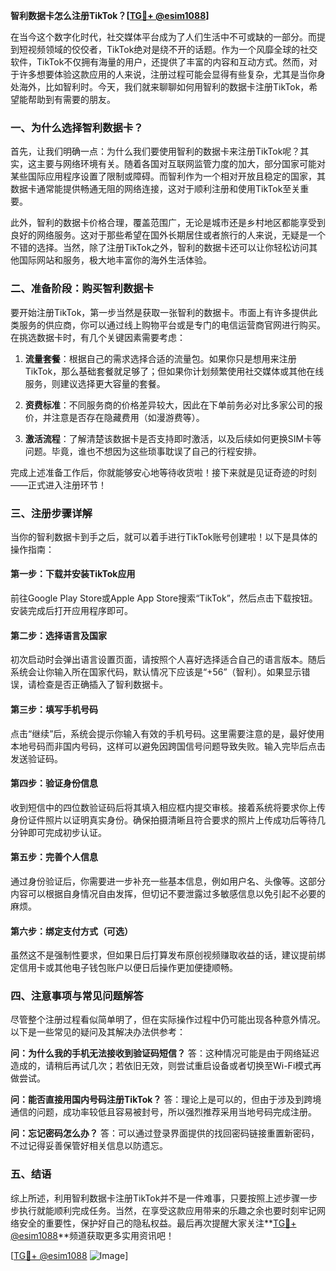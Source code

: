 **智利数据卡怎么注册TikTok？[[TG💪+ @esim1088](https://t.me/s/esim1088)]**

在当今这个数字化时代，社交媒体平台成为了人们生活中不可或缺的一部分。而提到短视频领域的佼佼者，TikTok绝对是绕不开的话题。作为一个风靡全球的社交软件，TikTok不仅拥有海量的用户，还提供了丰富的内容和互动方式。然而，对于许多想要体验这款应用的人来说，注册过程可能会显得有些复杂，尤其是当你身处海外，比如智利时。今天，我们就来聊聊如何用智利的数据卡注册TikTok，希望能帮助到有需要的朋友。

### 一、为什么选择智利数据卡？

首先，让我们明确一点：为什么我们要使用智利的数据卡来注册TikTok呢？其实，这主要与网络环境有关。随着各国对互联网监管力度的加大，部分国家可能对某些国际应用程序设置了限制或障碍。而智利作为一个相对开放且稳定的国家，其数据卡通常能提供畅通无阻的网络连接，这对于顺利注册和使用TikTok至关重要。

此外，智利的数据卡价格合理，覆盖范围广，无论是城市还是乡村地区都能享受到良好的网络服务。这对于那些希望在国外长期居住或者旅行的人来说，无疑是一个不错的选择。当然，除了注册TikTok之外，智利的数据卡还可以让你轻松访问其他国际网站和服务，极大地丰富你的海外生活体验。

### 二、准备阶段：购买智利数据卡

要开始注册TikTok，第一步当然是获取一张智利的数据卡。市面上有许多提供此类服务的供应商，你可以通过线上购物平台或是专门的电信运营商官网进行购买。在挑选数据卡时，有几个关键因素需要考虑：

1. **流量套餐**：根据自己的需求选择合适的流量包。如果你只是想用来注册TikTok，那么基础套餐就足够了；但如果你计划频繁使用社交媒体或其他在线服务，则建议选择更大容量的套餐。
   
2. **资费标准**：不同服务商的价格差异较大，因此在下单前务必对比多家公司的报价，并注意是否存在隐藏费用（如漫游费等）。

3. **激活流程**：了解清楚该数据卡是否支持即时激活，以及后续如何更换SIM卡等问题。毕竟，谁也不想因为这些琐事耽误了自己的行程安排。

完成上述准备工作后，你就能够安心地等待收货啦！接下来就是见证奇迹的时刻——正式进入注册环节！

### 三、注册步骤详解

当你的智利数据卡到手之后，就可以着手进行TikTok账号创建啦！以下是具体的操作指南：

#### 第一步：下载并安装TikTok应用
前往Google Play Store或Apple App Store搜索“TikTok”，然后点击下载按钮。安装完成后打开应用程序即可。

#### 第二步：选择语言及国家
初次启动时会弹出语言设置页面，请按照个人喜好选择适合自己的语言版本。随后系统会让你输入所在国家代码，默认情况下应该是“+56”（智利）。如果显示错误，请检查是否正确插入了智利数据卡。

#### 第三步：填写手机号码
点击“继续”后，系统会提示你输入有效的手机号码。这里需要注意的是，最好使用本地号码而非国内号码，这样可以避免因跨国信号问题导致失败。输入完毕后点击发送验证码。

#### 第四步：验证身份信息
收到短信中的四位数验证码后将其填入相应框内提交审核。接着系统将要求你上传身份证件照片以证明真实身份。确保拍摄清晰且符合要求的照片上传成功后等待几分钟即可完成初步认证。

#### 第五步：完善个人信息
通过身份验证后，你需要进一步补充一些基本信息，例如用户名、头像等。这部分内容可以根据自身情况自由发挥，但切记不要泄露过多敏感信息以免引起不必要的麻烦。

#### 第六步：绑定支付方式（可选）
虽然这不是强制性要求，但如果日后打算发布原创视频赚取收益的话，建议提前绑定信用卡或其他电子钱包账户以便日后操作更加便捷顺畅。

### 四、注意事项与常见问题解答

尽管整个注册过程看似简单明了，但在实际操作过程中仍可能出现各种意外情况。以下是一些常见的疑问及其解决办法供参考：

**问：为什么我的手机无法接收到验证码短信？**
答：这种情况可能是由于网络延迟造成的，请稍后再试几次；若依旧无效，则尝试重启设备或者切换至Wi-Fi模式再做尝试。

**问：能否直接用国内号码注册TikTok？**
答：理论上是可以的，但由于涉及到跨境通信的问题，成功率较低且容易被封号，所以强烈推荐采用当地号码完成注册。

**问：忘记密码怎么办？**
答：可以通过登录界面提供的找回密码链接重置新密码，不过记得妥善保管好相关信息以防遗忘。

### 五、结语

综上所述，利用智利数据卡注册TikTok并不是一件难事，只要按照上述步骤一步步执行就能顺利完成任务。当然，在享受这款应用带来的乐趣之余也要时刻牢记网络安全的重要性，保护好自己的隐私权益。最后再次提醒大家关注**[TG💪+ @esim1088](https://t.me/s/esim1088)**频道获取更多实用资讯吧！

[[TG💪+ @esim1088](https://t.me/s/esim1088) ![Image](https://i.postimg.cc/4NQfJmqS/Snipaste-2025-05-13-00-14-12.png)]